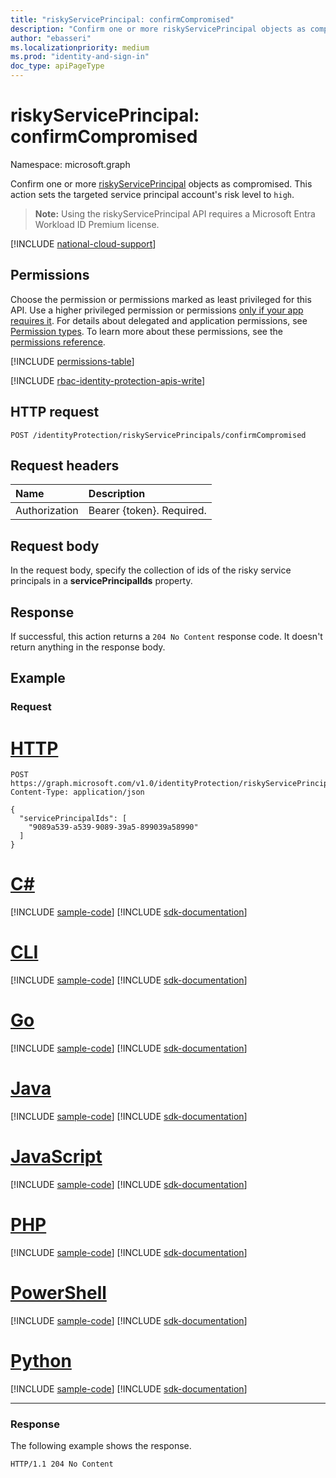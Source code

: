 ```yaml
---
title: "riskyServicePrincipal: confirmCompromised"
description: "Confirm one or more riskyServicePrincipal objects as compromised."
author: "ebasseri"
ms.localizationpriority: medium
ms.prod: "identity-and-sign-in"
doc_type: apiPageType
---
```


# riskyServicePrincipal: confirmCompromised
Namespace: microsoft.graph

Confirm one or more [riskyServicePrincipal](../resources/riskyserviceprincipal.md) objects as compromised. This action sets the targeted service principal account's risk level to `high`.

>**Note:** Using the riskyServicePrincipal API requires a Microsoft Entra Workload ID Premium license.

[!INCLUDE [national-cloud-support](../../includes/global-us.md)]

## Permissions
Choose the permission or permissions marked as least privileged for this API. Use a higher privileged permission or permissions [only if your app requires it](/graph/permissions-overview#best-practices-for-using-microsoft-graph-permissions). For details about delegated and application permissions, see [Permission types](/graph/permissions-overview#permission-types). To learn more about these permissions, see the [permissions reference](/graph/permissions-reference).

<!-- { "blockType": "permissions", "name": "riskyserviceprincipal_confirmcompromised" } -->
[!INCLUDE [permissions-table](../includes/permissions/riskyserviceprincipal-confirmcompromised-permissions.md)]

[!INCLUDE [rbac-identity-protection-apis-write](../../beta/includes/rbac-for-apis/rbac-identity-protection-apis-write.md)]

## HTTP request

<!-- {
  "blockType": "ignored"
}
-->
``` http
POST /identityProtection/riskyServicePrincipals/confirmCompromised
```

## Request headers
|Name|Description|
|:---|:---|
|Authorization|Bearer {token}. Required.|

## Request body
In the request body, specify the collection of ids of the risky service principals in a **servicePrincipalIds** property. 

## Response

If successful, this action returns a `204 No Content` response code. It doesn't return anything in the response body.

## Example

### Request


# [HTTP](#tab/http)
<!-- {
  "blockType": "request",
  "name": "riskyserviceprincipal_confirmcompromised"
}
-->
``` http
POST https://graph.microsoft.com/v1.0/identityProtection/riskyServicePrincipals/confirmCompromised
Content-Type: application/json

{
  "servicePrincipalIds": [
    "9089a539-a539-9089-39a5-899039a58990"
  ]
}
```

# [C#](#tab/csharp)
[!INCLUDE [sample-code](../includes/snippets/csharp/riskyserviceprincipal-confirmcompromised-csharp-snippets.md)]
[!INCLUDE [sdk-documentation](../includes/snippets/snippets-sdk-documentation-link.md)]

# [CLI](#tab/cli)
[!INCLUDE [sample-code](../includes/snippets/cli/riskyserviceprincipal-confirmcompromised-cli-snippets.md)]
[!INCLUDE [sdk-documentation](../includes/snippets/snippets-sdk-documentation-link.md)]

# [Go](#tab/go)
[!INCLUDE [sample-code](../includes/snippets/go/riskyserviceprincipal-confirmcompromised-go-snippets.md)]
[!INCLUDE [sdk-documentation](../includes/snippets/snippets-sdk-documentation-link.md)]

# [Java](#tab/java)
[!INCLUDE [sample-code](../includes/snippets/java/riskyserviceprincipal-confirmcompromised-java-snippets.md)]
[!INCLUDE [sdk-documentation](../includes/snippets/snippets-sdk-documentation-link.md)]

# [JavaScript](#tab/javascript)
[!INCLUDE [sample-code](../includes/snippets/javascript/riskyserviceprincipal-confirmcompromised-javascript-snippets.md)]
[!INCLUDE [sdk-documentation](../includes/snippets/snippets-sdk-documentation-link.md)]

# [PHP](#tab/php)
[!INCLUDE [sample-code](../includes/snippets/php/riskyserviceprincipal-confirmcompromised-php-snippets.md)]
[!INCLUDE [sdk-documentation](../includes/snippets/snippets-sdk-documentation-link.md)]

# [PowerShell](#tab/powershell)
[!INCLUDE [sample-code](../includes/snippets/powershell/riskyserviceprincipal-confirmcompromised-powershell-snippets.md)]
[!INCLUDE [sdk-documentation](../includes/snippets/snippets-sdk-documentation-link.md)]

# [Python](#tab/python)
[!INCLUDE [sample-code](../includes/snippets/python/riskyserviceprincipal-confirmcompromised-python-snippets.md)]
[!INCLUDE [sdk-documentation](../includes/snippets/snippets-sdk-documentation-link.md)]

---

### Response
The following example shows the response.
<!-- {
  "blockType": "response",
  "truncated": true
}
-->
``` http
HTTP/1.1 204 No Content
```
